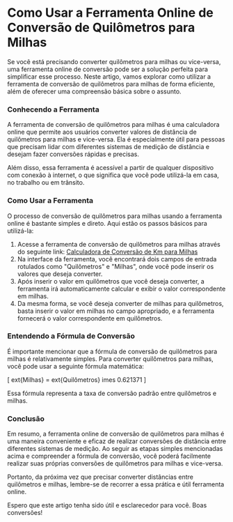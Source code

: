 Como Usar a Ferramenta Online de Conversão de Quilômetros para Milhas
=====================================================================

Se você está precisando converter quilômetros para milhas ou vice-versa, uma ferramenta online de conversão pode ser a solução perfeita para simplificar esse processo. Neste artigo, vamos explorar como utilizar a ferramenta de conversão de quilômetros para milhas de forma eficiente, além de oferecer uma compreensão básica sobre o assunto.

### Conhecendo a Ferramenta

A ferramenta de conversão de quilômetros para milhas é uma calculadora online que permite aos usuários converter valores de distância de quilômetros para milhas e vice-versa. Ela é especialmente útil para pessoas que precisam lidar com diferentes sistemas de medição de distância e desejam fazer conversões rápidas e precisas.

Além disso, essa ferramenta é acessível a partir de qualquer dispositivo com conexão à internet, o que significa que você pode utilizá-la em casa, no trabalho ou em trânsito.

### Como Usar a Ferramenta

O processo de conversão de quilômetros para milhas usando a ferramenta online é bastante simples e direto. Aqui estão os passos básicos para utilizá-la:

1. Acesse a ferramenta de conversão de quilômetros para milhas através do seguinte link: [Calculadora de Conversão de Km para Milhas](https://www.onlinecalculatorsfree.com/pt/convert/km-to-mile.html)
2. Na interface da ferramenta, você encontrará dois campos de entrada rotulados como "Quilômetros" e "Milhas", onde você pode inserir os valores que deseja converter.
3. Após inserir o valor em quilômetros que você deseja converter, a ferramenta irá automaticamente calcular e exibir o valor correspondente em milhas.
4. Da mesma forma, se você deseja converter de milhas para quilômetros, basta inserir o valor em milhas no campo apropriado, e a ferramenta fornecerá o valor correspondente em quilômetros.

### Entendendo a Fórmula de Conversão

É importante mencionar que a fórmula de conversão de quilômetros para milhas é relativamente simples. Para converter quilômetros para milhas, você pode usar a seguinte fórmula matemática:

\[ ext{Milhas} = ext{Quilômetros} imes 0.621371 \]

Essa fórmula representa a taxa de conversão padrão entre quilômetros e milhas.

### Conclusão

Em resumo, a ferramenta online de conversão de quilômetros para milhas é uma maneira conveniente e eficaz de realizar conversões de distância entre diferentes sistemas de medição. Ao seguir as etapas simples mencionadas acima e compreender a fórmula de conversão, você poderá facilmente realizar suas próprias conversões de quilômetros para milhas e vice-versa.

Portanto, da próxima vez que precisar converter distâncias entre quilômetros e milhas, lembre-se de recorrer a essa prática e útil ferramenta online.

Espero que este artigo tenha sido útil e esclarecedor para você. Boas conversões!